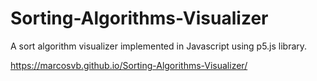 # Sorting-Algorithms-Visualizer
A sort algorithm visualizer implemented in Javascript using p5.js library.

https://marcosvb.github.io/Sorting-Algorithms-Visualizer/
